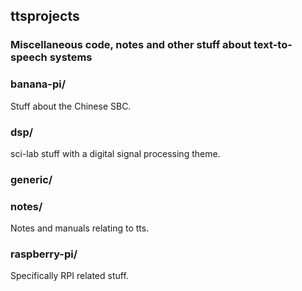 
## ttsprojects

### Miscellaneous code, notes and other stuff about text-to-speech systems

### banana-pi/

Stuff about the Chinese SBC.

### dsp/

sci-lab stuff with a digital signal processing theme.

### generic/

### notes/

Notes and manuals relating to tts.

### raspberry-pi/

Specifically RPI related stuff.


